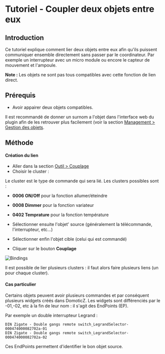 # Tutoriel - Coupler deux objets entre eux

## Introduction

Ce tutoriel explique comment lier deux objets entre eux afin qu'ils puissent communiquer ensemble directement sans passer par le coordinateur.
Par exemple un interrupteur avec un micro module ou encore le capteur de mouvement et l'ampoule.

__Note :__ Les objets ne sont pas tous compatibles avec cette fonction de lien direct.


## Prérequis

* Avoir appairer deux objets compatibles.

Il est recommandé de donner un surnom a l'objet dans l'interface web du plugin afin de les retrouver plus facilement (voir la section [Management > Gestion des objets](WebUI_Gestion.md#gestion-des-objets).


## Méthode

#### Création du lien

* Aller dans la section [Outil > Couplage](WebUI_Outils.md#couplage)
* Choisir le cluster :

Le cluster est le type de commande qui sera lié. Les clusters possibles sont :
   * __0006 ON/Off__ pour la fonction allumer/éteindre
   * __0008 Dimmer__ pour la fonction variateur
   * __0402 Temprature__ pour la fonction température

* Sélectionner ensuite l'objet' source (généralement la télécommande, l'interrupteur, etc...)
* Sélectionner enfin l'objet cible (celui qui est commandé)
* Cliquer sur le bouton __Couplage__


![Bindings](../Images/Binding.png)

Il est possible de lier plusieurs clusters : il faut alors faire plusieurs liens (un pour chaque cluster).


#### Cas particulier

Certains objets peuvent avoir plusieurs commandes et par conséquent plusieurs widgets créés dans DomoticZ. Les widgets sont différenciés par le -01,-02, etc à la fin de leur nom : il s'agit des EndPoints (EP).

Par exemple un double interrupteur Legrand :
```
DIN Zigate - Double gangs remote switch_LegrandSelector-000474000082702a-01
DIN Zigate - Double gangs remote switch_LegrandSelector-000474000082702a-02
```

Ces EndPoints permettent d'identifier le bon objet source.
